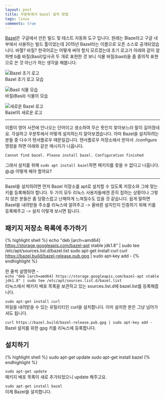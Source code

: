 ```yaml
---
layout: post
title: 우분투에서 bazel 설치 방법
tags: linux
comments: true
---
```


[Bazel](https://www.bazel.build/)은 구글에서 만든 빌드 및 테스트 자동화 도구 입니다. 원래는 Blaze라고 구글 내부에서 사용하는 빌드 툴이었는데 2015년 Bazel라는 이름으로 오픈 소스로 공개되었습니다. 바젤? 바질? 한국어로는 어떻게 써야 할지 모르겠는데 초기 로고가 아래와 같이 알파벳 b를 바질(Basil)잎사귀 두 개로 표현한 것 보니 식물 바질(basil)을 좀 중의적 표현으로 쓴 것 아닌가 하는 생각을 해봅니다.

![Bazel 초기 로고](https://upload.wikimedia.org/wikipedia/en/f/f6/Bazel_logo.png)  
Bazel 초기 로고 모습

![Basil 식물 모습](https://upload.wikimedia.org/wikipedia/commons/9/90/Basil-Basilico-Ocimum_basilicum-albahaca.jpg)  
바질(Basil) 식물의 모습

![새로운 Bazel 로고](https://upload.wikimedia.org/wikipedia/en/thumb/7/7d/Bazel_logo.svg/220px-Bazel_logo.svg.png)  
Bazel의 새로운 로고

---

이름이 영어 사전에 안나오는 단어이고 생소하여 무슨 뜻인지 찾아보느라 말이 길어졌네요. 각설하고 우분투에서 어떻게 설치하는지 알아보겠습니다. 아마 Bazel을 설치하려는 분들 중 다수가 텐서플로우 때문일겁니다. 텐서플로우 저장소에서 받아서 ./configure 명령을 하면 아래와 같은 메시지가 나옵니다.

`Cannot find bazel. Please install bazel. Configuration finished`

그래서 설치를 위해 `sudo apt install bazel`하면 패키지를 찾을 수 없다고 나옵니다. @.@ 어떻게 해야 할까요?

---

Bazel을 설치하려면 먼저 Bazel 저장소를 apt로 설치할 수 있도록 저장소와 그에 맞는 키를 등록해줘야 합니다. 두 가지 모두 리눅스 사용자들에겐 흔히 접하는 상황이나 그렇지 않은 분들은 좀 당황스럽고 난해하게 느껴질수도 있을 것 같습니다. 쉽게 말하면 Bazel을 내려받을 주소를 리눅스에 알려주고 -> 올바른 설치인지 인증하기 위해 키를 등록해주고 -> 설치 이렇게 보시면 됩니다.

## 패키지 저장소 목록에 추가하기

{% highlight shell %}
echo "deb [arch=amd64] https://storage.googleapis.com/bazel-apt stable jdk1.8" | sudo tee /etc/apt/sources.list.d/bazel.list
sudo apt-get install curl
curl https://bazel.build/bazel-release.pub.gpg | sudo apt-key add -
{% endhighlight %}

한 줄씩 설명하면 -  
`echo "deb [arch=amd64] https://storage.googleapis.com/bazel-apt stable jdk1.8" | sudo tee /etc/apt/sources.list.d/bazel.list`  
리눅스에서 패키지 배포 목록을 보관하고 있는 sources.list.d에 bazel.list를 등록해줍니다.

`sudo apt-get install curl`  
파일을 내려받을 수 있는 유틸리티인 curl을 설치합니다. 이미 설치한 분은 그냥 넘어가셔도 됩니다.

`curl https://bazel.build/bazel-release.pub.gpg | sudo apt-key add -`  
Bazel 설치를 위한 gpg 키를 리눅스에 등록합니다.

## 설치하기

{% highlight shell %}
sudo apt-get update
sudo apt-get install bazel
{% endhighlight %}

`sudo apt-get update`  
패키지 배포 목록이 새로 추가되었으니 update 해주고요.

`sudo apt-get install bazel`  
이제 Bazel을 설치합니다.

